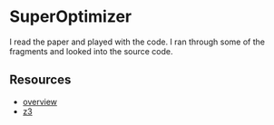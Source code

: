 # SuperOptimizer

I read the paper and played with the code. I ran through some of the fragments and looked into the source code.


## Resources
- [overview](http://www.davespace.co.uk/blog/20150131-branchless-sequences.html)
- [z3](https://github.com/nickgildea/z3_codegen)
